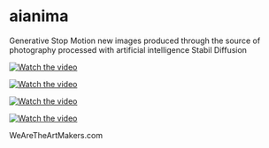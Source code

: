 # aianima
Generative Stop Motion new images produced through the source of photography processed with artificial intelligence Stabil Diffusion 

[![Watch the video](https://wearetheartmakers.com/wp-content/uploads/2022/10/demir-FX2.gif)](https://youtu.be/j3y20vm7Km0)

[![Watch the video](https://wearetheartmakers.com/wp-content/uploads/2022/10/demirFX3.gif)](https://youtu.be/j3y20vm7Km0)

[![Watch the video](https://wearetheartmakers.com/wp-content/uploads/2022/10/watam-demir.gif)](https://youtu.be/j3y20vm7Km0)

[![Watch the video](https://wearetheartmakers.com/wp-content/uploads/2022/10/clowninroom.gif)](https://youtu.be/j3y20vm7Km0)

WeAreTheArtMakers.com 
